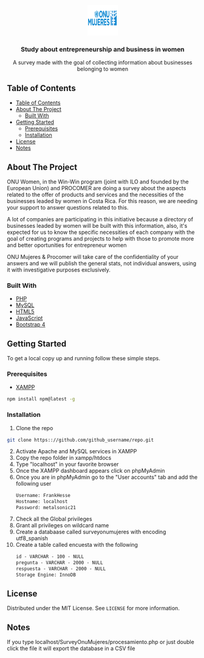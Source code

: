 <!-- PROJECT LOGO -->
<br />
<p align="center">
  <a href="https://github.com/metalsonic21/SurveyONUMujeres">
    <img src="img/portfolio/onu.png" alt="Logo" width="80" height="80">
  </a>

  <h3 align="center">Study about entrepreneurship and business in women</h3>

  <p align="center">
    A survey made with the goal of collecting information about businesses belonging to women
    <br />
  </p>
</p>



<!-- TABLE OF CONTENTS -->
## Table of Contents

- [Table of Contents](#table-of-contents)
- [About The Project](#about-the-project)
  - [Built With](#built-with)
- [Getting Started](#getting-started)
  - [Prerequisites](#prerequisites)
  - [Installation](#installation)
- [License](#license)
- [Notes](#notes)



<!-- ABOUT THE PROJECT -->
## About The Project

ONU Women, in the Win-Win program (joint with ILO and founded by the European Union) and PROCOMER are doing a survey about the aspects related to the offer of products and services and the necessities of the businesses leaded by women in Costa Rica. For this reason, we are needing your support to answer questions related to this.

A lot of companies are participating in this initiative because a directory of businesses leaded by women will be built with this information, also, it's expected for us to know the specific necessities of each company with the goal of creating programs and projects to help with those to promote more and better oportunities for entrepreneur women

ONU Mujeres & Procomer will take care of the confidentiality of your answers and we will publish the general stats, not individual answers, using it with investigative purposes exclusively.


### Built With

* [PHP](https://www.php.net/downloads.php)
* [MySQL](https://dev.mysql.com/downloads/installer/)
* [HTML5]()
* [JavaScript]()
* [Bootstrap 4](https://getbootstrap.com/docs/4.3/getting-started/download/)



<!-- GETTING STARTED -->
## Getting Started

To get a local copy up and running follow these simple steps.

### Prerequisites

* [XAMPP](https://www.apachefriends.org/es/index.html)
```sh
npm install npm@latest -g
```

### Installation
 
1. Clone the repo
```sh
git clone https:://github.com/github_username/repo.git
```
2. Activate Apache and MySQL services in XAMPP
3. Copy the repo folder in xampp/htdocs
4. Type "localhost" in your favorite browser
5. Once the XAMPP dashboard appears click on phpMyAdmin
6. Once you are in phpMyAdmin go to the "User accounts" tab and add the following user
   ```
   Username: FrankHesse
   Hostname: localhost
   Password: metalsonic21
   ```
7. Check all the Global privileges
8. Grant all privileges on wildcard name
9. Create a databaase called surveyonumujeres with encoding utf8_spanish
10. Create a table called encuesta with the following
    ```
    id - VARCHAR - 100 - NULL
    pregunta - VARCHAR - 2000 - NULL
    respuesta - VARCHAR - 2000 - NULL
    Storage Engine: InnoDB
    ```

<!-- LICENSE -->
## License

Distributed under the MIT License. See `LICENSE` for more information.

## Notes

If you type localhost/SurveyOnuMujeres/procesamiento.php or just double click the file it will export the database in a CSV file